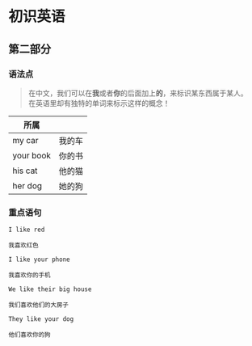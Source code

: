 # 初识英语

## 第二部分

### 语法点

> 在中文，我们可以在**我**或者**你**的后面加上**的**，来标识某东西属于某人。  
> 在英语里却有独特的单词来标示这样的概念！

| 所属      |        |
| --------- | ------ |
| my car    | 我的车 |
| your book | 你的书 |
| his cat   | 他的猫 |
| her dog   | 她的狗 |

### 重点语句

```text
I like red

我喜欢红色
```

```text
I like your phone

我喜欢你的手机
```

```text
We like their big house

我们喜欢他们的大房子
```

```text
They like your dog

他们喜欢你的狗
```
